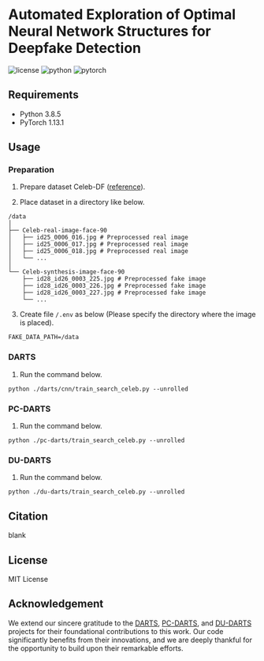 # Automated Exploration of Optimal Neural Network Structures for Deepfake Detection

![license](https://img.shields.io/badge/License-MIT-brightgreen)
![python](https://img.shields.io/badge/Python-3.8-blue)
![pytorch](https://img.shields.io/badge/PyTorch-1.13.1+cu116-orange)


## Requirements

- Python 3.8.5
- PyTorch 1.13.1


## Usage

### Preparation

1. Prepare dataset Celeb-DF ([reference](https://github.com/yuezunli/celeb-deepfakeforensics)).

2. Place dataset in a directory like below.

```
/data
│
├── Celeb-real-image-face-90
│   ├── id25_0006_016.jpg # Preprocessed real image
│   ├── id25_0006_017.jpg # Preprocessed real image
│   ├── id25_0006_018.jpg # Preprocessed real image
│   └── ...
│
└── Celeb-synthesis-image-face-90
    ├── id28_id26_0003_225.jpg # Preprocessed fake image
    ├── id28_id26_0003_226.jpg # Preprocessed fake image
    ├── id28_id26_0003_227.jpg # Preprocessed fake image
    └── ...
```

3. Create file `/.env` as below (Please specify the directory where the image is placed).

```
FAKE_DATA_PATH=/data
```



### DARTS

1. Run the command below.

`python ./darts/cnn/train_search_celeb.py --unrolled`


### PC-DARTS

1. Run the command below.

`python ./pc-darts/train_search_celeb.py --unrolled`


### DU-DARTS

1. Run the command below.

`python ./du-darts/train_search_celeb.py --unrolled`


## Citation

blank


## License

MIT License


## Acknowledgement

We extend our sincere gratitude to the [DARTS](https://github.com/quark0/darts), [PC-DARTS](https://github.com/yuhuixu1993/PC-DARTS), and [DU-DARTS](https://github.com/ShunLu91/DU-DARTS) projects for their foundational contributions to this work. Our code significantly benefits from their innovations, and we are deeply thankful for the opportunity to build upon their remarkable efforts.
